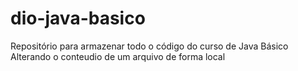 # dio-java-basico
Repositório para armazenar todo o código do curso de Java Básico
Alterando o conteudio de um arquivo de forma local

